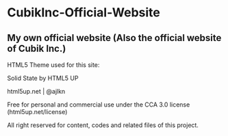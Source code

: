 # CubikInc-Official-Website
My own official website (Also the official website of Cubik Inc.)
------
HTML5 Theme used for this site:

Solid State by HTML5 UP

html5up.net | @ajlkn

Free for personal and commercial use under the CCA 3.0 license (html5up.net/license)

All right reserved for content, codes and related files of this project.
